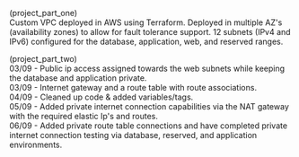 (project_part_one)  
Custom VPC deployed in AWS using Terraform.
Deployed in multiple AZ's (availability zones) to allow for fault tolerance support.
12 subnets (IPv4 and IPv6) configured for the database, application, web, and reserved ranges.  

(project_part_two)  
03/09 - Public ip access assigned towards the web subnets while keeping the database and application private.  
03/09 - Internet gateway and a route table with route associations.  
04/09 - Cleaned up code & added variables/tags.  
05/09 - Added private internet connection capabilities via the NAT gateway with the required elastic Ip's and routes.  
06/09 - Added private route table connections and have completed private internet connection testing via database, reserved, and application environments.